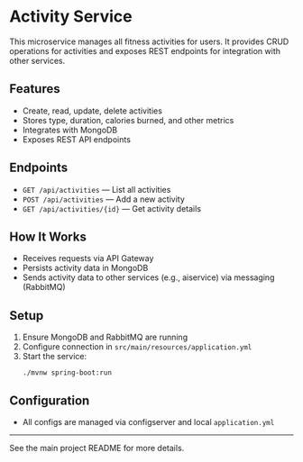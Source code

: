 # Activity Service

This microservice manages all fitness activities for users. It provides CRUD operations for activities and exposes REST endpoints for integration with other services.

## Features
- Create, read, update, delete activities
- Stores type, duration, calories burned, and other metrics
- Integrates with MongoDB
- Exposes REST API endpoints

## Endpoints
- `GET /api/activities` — List all activities
- `POST /api/activities` — Add a new activity
- `GET /api/activities/{id}` — Get activity details

## How It Works
- Receives requests via API Gateway
- Persists activity data in MongoDB
- Sends activity data to other services (e.g., aiservice) via messaging (RabbitMQ)

## Setup
1. Ensure MongoDB and RabbitMQ are running
2. Configure connection in `src/main/resources/application.yml`
3. Start the service:
   ```
   ./mvnw spring-boot:run
   ```

## Configuration
- All configs are managed via configserver and local `application.yml`

---
See the main project README for more details.
